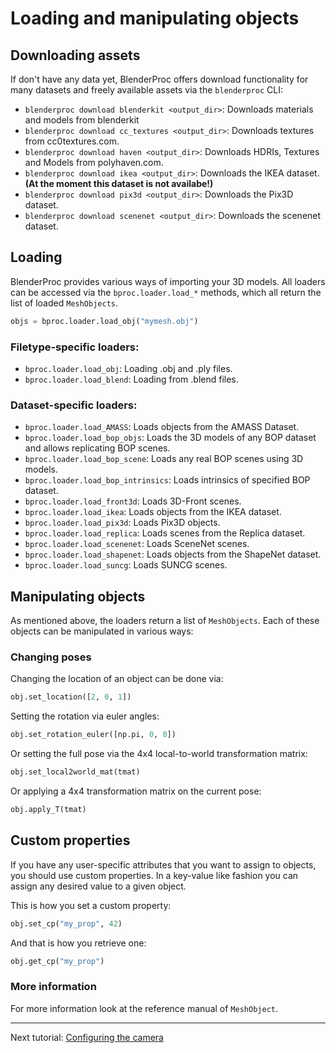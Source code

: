 # Loading and manipulating objects

## Downloading assets

If don't have any data yet, BlenderProc offers download functionality for many datasets and freely available assets via the `blenderproc` CLI:

* `blenderproc download blenderkit <output_dir>`: Downloads materials and models from blenderkit
* `blenderproc download cc_textures <output_dir>`: Downloads textures from cc0textures.com.
* `blenderproc download haven <output_dir>`: Downloads HDRIs, Textures and Models from polyhaven.com.
* `blenderproc download ikea <output_dir>`: Downloads the IKEA dataset. **(At the moment this dataset is not availabe!)**
* `blenderproc download pix3d <output_dir>`: Downloads the Pix3D dataset.
* `blenderproc download scenenet <output_dir>`: Downloads the scenenet dataset.

## Loading

BlenderProc provides various ways of importing your 3D models.
All loaders can be accessed via the `bproc.loader.load_*` methods, which all return the list of loaded `MeshObjects`.

```python
objs = bproc.loader.load_obj("mymesh.obj")
```

### Filetype-specific loaders:

* `bproc.loader.load_obj`: Loading .obj and .ply files.
* `bproc.loader.load_blend`: Loading from .blend files.

### Dataset-specific loaders:

* `bproc.loader.load_AMASS`: Loads objects from the AMASS Dataset.
* `bproc.loader.load_bop_objs`: Loads the 3D models of any BOP dataset and allows replicating BOP scenes.
* `bproc.loader.load_bop_scene`: Loads any real BOP scenes using 3D models.
* `bproc.loader.load_bop_intrinsics`: Loads intrinsics of specified BOP dataset.
* `bproc.loader.load_front3d`: Loads 3D-Front scenes.
* `bproc.loader.load_ikea`: Loads objects from the IKEA dataset.
* `bproc.loader.load_pix3d`: Loads Pix3D objects.
* `bproc.loader.load_replica`: Loads scenes from the Replica dataset.
* `bproc.loader.load_scenenet`: Loads SceneNet scenes.
* `bproc.loader.load_shapenet`: Loads objects from the ShapeNet dataset.
* `bproc.loader.load_suncg`: Loads SUNCG scenes.

## Manipulating objects

As mentioned above, the loaders return a list of `MeshObjects`.
Each of these objects can be manipulated in various ways:

### Changing poses

Changing the location of an object can be done via:

```python
obj.set_location([2, 0, 1])
```

Setting the rotation via euler angles:

```python
obj.set_rotation_euler([np.pi, 0, 0])
```

Or setting the full pose via the 4x4 local-to-world transformation matrix:

```python
obj.set_local2world_mat(tmat)
```

Or applying a 4x4 transformation matrix on the current pose:

```python
obj.apply_T(tmat)
```

## Custom properties

If you have any user-specific attributes that you want to assign to objects, you should use custom properties.
In a key-value like fashion you can assign any desired value to a given object.

This is how you set a custom property:
```python
obj.set_cp("my_prop", 42)
```

And that is how you retrieve one:
```python
obj.get_cp("my_prop")
```

### More information

For more information look at the reference manual of `MeshObject`.

--- 

Next tutorial: [Configuring the camera](camera.md)
